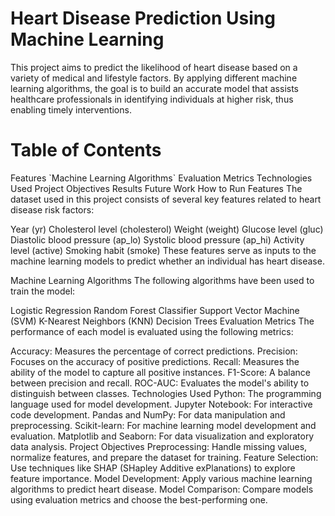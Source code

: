 # Heart Disease Prediction Using Machine Learning
This project aims to predict the likelihood of heart disease based on a variety of medical and lifestyle factors. By applying different machine learning algorithms, the goal is to build an accurate model that assists healthcare professionals in identifying individuals at higher risk, thus enabling timely interventions.

<h1>Table of Contents</h1>
Features
`Machine Learning Algorithms`
Evaluation Metrics
Technologies Used
Project Objectives
Results
Future Work
How to Run
Features
The dataset used in this project consists of several key features related to heart disease risk factors:

Year (yr)
Cholesterol level (cholesterol)
Weight (weight)
Glucose level (gluc)
Diastolic blood pressure (ap_lo)
Systolic blood pressure (ap_hi)
Activity level (active)
Smoking habit (smoke)
These features serve as inputs to the machine learning models to predict whether an individual has heart disease.

Machine Learning Algorithms
The following algorithms have been used to train the model:

Logistic Regression
Random Forest Classifier
Support Vector Machine (SVM)
K-Nearest Neighbors (KNN)
Decision Trees
Evaluation Metrics
The performance of each model is evaluated using the following metrics:

Accuracy: Measures the percentage of correct predictions.
Precision: Focuses on the accuracy of positive predictions.
Recall: Measures the ability of the model to capture all positive instances.
F1-Score: A balance between precision and recall.
ROC-AUC: Evaluates the model's ability to distinguish between classes.
Technologies Used
Python: The programming language used for model development.
Jupyter Notebook: For interactive code development.
Pandas and NumPy: For data manipulation and preprocessing.
Scikit-learn: For machine learning model development and evaluation.
Matplotlib and Seaborn: For data visualization and exploratory data analysis.
Project Objectives
Preprocessing: Handle missing values, normalize features, and prepare the dataset for training.
Feature Selection: Use techniques like SHAP (SHapley Additive exPlanations) to explore feature importance.
Model Development: Apply various machine learning algorithms to predict heart disease.
Model Comparison: Compare models using evaluation metrics and choose the best-performing one.
